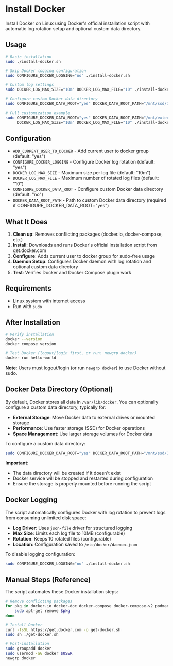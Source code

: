 # Install Docker

Install Docker on Linux using Docker's official installation script with automatic log rotation setup and optional custom data directory.

## Usage

```bash
# Basic installation
sudo ./install-docker.sh

# Skip Docker logging configuration
sudo CONFIGURE_DOCKER_LOGGING="no" ./install-docker.sh

# Custom log settings
sudo DOCKER_LOG_MAX_SIZE="10m" DOCKER_LOG_MAX_FILE="10" ./install-docker.sh

# Configure custom Docker data directory
sudo CONFIGURE_DOCKER_DATA_ROOT="yes" DOCKER_DATA_ROOT_PATH="/mnt/ssd/1/docker/data-root" ./install-docker.sh

# Full customization example
sudo CONFIGURE_DOCKER_DATA_ROOT="yes" DOCKER_DATA_ROOT_PATH="/mnt/external/docker" \
     DOCKER_LOG_MAX_SIZE="10m" DOCKER_LOG_MAX_FILE="10" ./install-docker.sh
```

## Configuration

- `ADD_CURRENT_USER_TO_DOCKER` - Add current user to docker group (default: "yes")
- `CONFIGURE_DOCKER_LOGGING` - Configure Docker log rotation (default: "yes")
- `DOCKER_LOG_MAX_SIZE` - Maximum size per log file (default: "10m")
- `DOCKER_LOG_MAX_FILE` - Maximum number of rotated log files (default: "10")
- `CONFIGURE_DOCKER_DATA_ROOT` - Configure custom Docker data directory (default: "no")
- `DOCKER_DATA_ROOT_PATH` - Path to custom Docker data directory (required if CONFIGURE_DOCKER_DATA_ROOT="yes")

## What It Does

1. **Clean up**: Removes conflicting packages (docker.io, docker-compose, etc.)
2. **Install**: Downloads and runs Docker's official installation script from get.docker.com
3. **Configure**: Adds current user to docker group for sudo-free usage
4. **Daemon Setup**: Configures Docker daemon with log rotation and optional custom data directory
5. **Test**: Verifies Docker and Docker Compose plugin work

## Requirements

- Linux system with internet access
- Run with `sudo`

## After Installation

```bash
# Verify installation
docker --version
docker compose version

# Test Docker (logout/login first, or run: newgrp docker)
docker run hello-world
```

**Note**: Users must logout/login (or run `newgrp docker`) to use Docker without sudo.

## Docker Data Directory (Optional)

By default, Docker stores all data in `/var/lib/docker`. You can optionally configure a custom data directory, typically for:

- **External Storage**: Move Docker data to external drives or mounted storage
- **Performance**: Use faster storage (SSD) for Docker operations  
- **Space Management**: Use larger storage volumes for Docker data

To configure a custom data directory:

```bash
sudo CONFIGURE_DOCKER_DATA_ROOT="yes" DOCKER_DATA_ROOT_PATH="/mnt/ssd/1/docker/data-root" ./install-docker.sh
```

**Important**:

- The data directory will be created if it doesn't exist
- Docker service will be stopped and restarted during configuration
- Ensure the storage is properly mounted before running the script

## Docker Logging

The script automatically configures Docker with log rotation to prevent logs from consuming unlimited disk space:

- **Log Driver**: Uses `json-file` driver for structured logging
- **Max Size**: Limits each log file to 10MB (configurable)
- **Rotation**: Keeps 10 rotated files (configurable)
- **Location**: Configuration saved to `/etc/docker/daemon.json`

To disable logging configuration:

```bash
sudo CONFIGURE_DOCKER_LOGGING="no" ./install-docker.sh
```

## Manual Steps (Reference)

The script automates these Docker installation steps:

```bash
# Remove conflicting packages
for pkg in docker.io docker-doc docker-compose docker-compose-v2 podman-docker containerd runc; do 
    sudo apt-get remove $pkg
done

# Install Docker
curl -fsSL https://get.docker.com -o get-docker.sh
sudo sh ./get-docker.sh

# Post-installation
sudo groupadd docker
sudo usermod -aG docker $USER
newgrp docker
```
